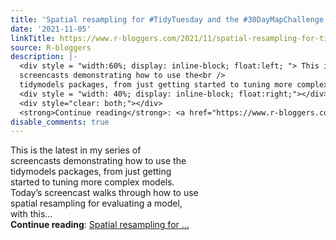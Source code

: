 ```yaml
---
title: 'Spatial resampling for #TidyTuesday and the #30DayMapChallenge'
date: '2021-11-05'
linkTitle: https://www.r-bloggers.com/2021/11/spatial-resampling-for-tidytuesday-and-the-30daymapchallenge/
source: R-bloggers
description: |-
  <div style = "width:60%; display: inline-block; float:left; "> This is the latest in my series of<br />
  screencasts demonstrating how to use the<br />
  tidymodels packages, from just getting started to tuning more complex models. Today’s screencast walks through how to use spatial resampling for evaluating a model, with this...</div>
  <div style = "width: 40%; display: inline-block; float:right;"></div>
  <div style="clear: both;"></div>
  <strong>Continue reading</strong>: <a href="https://www.r-bloggers.com/2021/11/spatial-resampling-for-tidytuesday-and-the-30daymapchallenge/">Spatial resampling for ...
disable_comments: true
---
```

<div style = "width:60%; display: inline-block; float:left; "> This is the latest in my series of<br />
screencasts demonstrating how to use the<br />
tidymodels packages, from just getting started to tuning more complex models. Today’s screencast walks through how to use spatial resampling for evaluating a model, with this...</div>
<div style = "width: 40%; display: inline-block; float:right;"></div>
<div style="clear: both;"></div>
<strong>Continue reading</strong>: <a href="https://www.r-bloggers.com/2021/11/spatial-resampling-for-tidytuesday-and-the-30daymapchallenge/">Spatial resampling for ...
